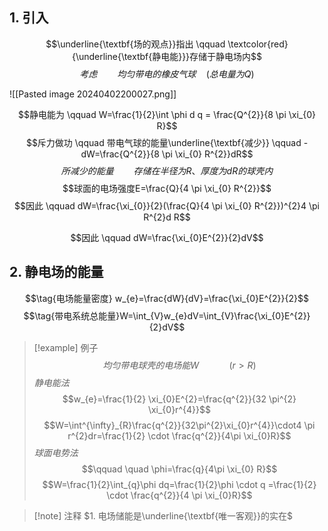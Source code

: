## 1. 引入
$$\underline{\textbf{场的观点}}指出 \qquad \textcolor{red}{\underline{\textbf{静电能}}}存储于静电场内$$
$$考虑\qquad 均匀带电的橡皮气球 \quad (总电量为Q)$$

![[Pasted image 20240402200027.png]]

$$静电能为 \qquad W=\frac{1}{2}\int \phi d q = \frac{Q^{2}}{8 \pi \xi_{0} R}$$
$$斥力做功 \qquad 带电气球的能量\underline{\textbf{减少}} \qquad -dW=\frac{Q^{2}}{8 \pi \xi_{0} R^{2}}dR$$
$$所减少的能量 \qquad 存储在半径为R、厚度为dR的球壳内$$
$$球面的电场强度E=\frac{Q}{4 \pi \xi_{0} R^{2}}$$$$因此 \qquad dW=\frac{\xi_{0}}{2}(\frac{Q}{4 \pi \xi_{0} R^{2}})^{2}4 \pi R^{2}d R$$

$$因此 \qquad dW=\frac{\xi_{0}E^{2}}{2}dV$$


## 2. 静电场的能量

$$\tag{电场能量密度} w_{e}=\frac{dW}{dV}=\frac{\xi_{0}E^{2}}{2}$$
$$\tag{带电系统总能量}W=\int_{V}w_{e}dV=\int_{V}\frac{\xi_{0}E^{2}}{2}dV$$
> [!example] 例子
> $$均匀带电球壳的电场能W \qquad \quad (r>R)$$
> $静电能法$
> $$w_{e}=\frac{1}{2} \xi_{0}E^{2}=\frac{q^{2}}{32 \pi^{2} \xi_{0}r^{4}}$$
>$$W=\int^{\infty}_{R}\frac{q^{2}}{32\pi^{2}\xi_{0}r^{4}}\cdot4 \pi r^{2}dr=\frac{1}{2} \cdot \frac{q^{2}}{4\pi \xi_{0}R}$$
>$球面电势法$ $$\qquad \quad \phi=\frac{q}{4\pi \xi_{0} R}$$
>$$W=\frac{1}{2}\int_{q}\phi dq=\frac{1}{2}\phi \cdot q =\frac{1}{2} \cdot \frac{q^{2}}{4 \pi \xi_{0}R}$$

> [!note] 注释
> $1. 电场储能是\underline{\textbf{唯一客观}}的实在$